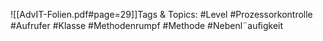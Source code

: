 
![[AdvIT-Folien.pdf#page=29]]Tags & Topics:
   #Level
   #Prozessorkontrolle
   #Aufrufer
   #Klasse
   #Methodenrumpf
   #Methode
   #Nebenl¨auﬁgkeit